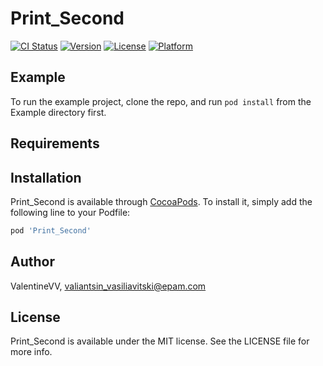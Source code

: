 # Print_Second

[![CI Status](https://img.shields.io/travis/ValentineVV/Print_Second.svg?style=flat)](https://travis-ci.org/ValentineVV/Print_Second)
[![Version](https://img.shields.io/cocoapods/v/Print_Second.svg?style=flat)](https://cocoapods.org/pods/Print_Second)
[![License](https://img.shields.io/cocoapods/l/Print_Second.svg?style=flat)](https://cocoapods.org/pods/Print_Second)
[![Platform](https://img.shields.io/cocoapods/p/Print_Second.svg?style=flat)](https://cocoapods.org/pods/Print_Second)

## Example

To run the example project, clone the repo, and run `pod install` from the Example directory first.

## Requirements

## Installation

Print_Second is available through [CocoaPods](https://cocoapods.org). To install
it, simply add the following line to your Podfile:

```ruby
pod 'Print_Second'
```

## Author

ValentineVV, valiantsin_vasiliavitski@epam.com

## License

Print_Second is available under the MIT license. See the LICENSE file for more info.
